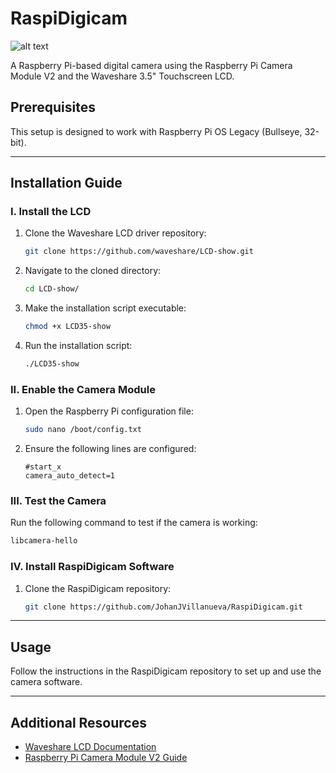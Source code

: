 # RaspiDigicam

![alt text](https://github.com/JohanJVillanueva/RaspiDigicam/blob/main/mockup2.jpg?raw=true)

A Raspberry Pi-based digital camera using the Raspberry Pi Camera Module V2 and the Waveshare 3.5" Touchscreen LCD.

## Prerequisites

This setup is designed to work with Raspberry Pi OS Legacy (Bullseye, 32-bit).

---

## Installation Guide

### I. Install the LCD

1. Clone the Waveshare LCD driver repository:
   ```bash
   git clone https://github.com/waveshare/LCD-show.git
   ```
2. Navigate to the cloned directory:
   ```bash
   cd LCD-show/
   ```
3. Make the installation script executable:
   ```bash
   chmod +x LCD35-show
   ```
4. Run the installation script:
   ```bash
   ./LCD35-show
   ```

### II. Enable the Camera Module

1. Open the Raspberry Pi configuration file:
   ```bash
   sudo nano /boot/config.txt
   ```
2. Ensure the following lines are configured:
   ```text
   #start_x
   camera_auto_detect=1
   ```

### III. Test the Camera

Run the following command to test if the camera is working:

```bash
libcamera-hello
```

### IV. Install RaspiDigicam Software

1. Clone the RaspiDigicam repository:
   ```bash
   git clone https://github.com/JohanJVillanueva/RaspiDigicam.git
   ```

---

## Usage

Follow the instructions in the RaspiDigicam repository to set up and use the camera software.

---

## Additional Resources

- [Waveshare LCD Documentation](https://www.waveshare.com/wiki/Main_Page)
- [Raspberry Pi Camera Module V2 Guide](https://www.raspberrypi.com/documentation/accessories/camera.html)

